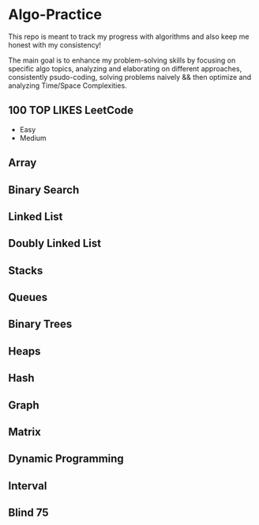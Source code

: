 # Algo-Practice

This repo is meant to track my progress with algorithms and also keep me honest with my consistency!

The main goal is to enhance my problem-solving skills by focusing on specific algo topics, analyzing and elaborating on different approaches, consistently psudo-coding, solving problems naively && then optimize and analyzing Time/Space Complexities.

## 100 TOP LIKES LeetCode ##
  * Easy
  * Medium

## Array ##
  
## Binary Search ##

## Linked List ##

## Doubly Linked List ##

## Stacks ##

## Queues ##

## Binary Trees ##

## Heaps ##

## Hash ##

## Graph ##

## Matrix ##

## Dynamic Programming ##

## Interval ##

## Blind 75 ##
